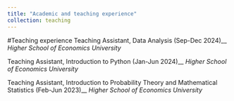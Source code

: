 ```yaml
---
title: "Academic and teaching experience"
collection: teaching
---
```



#Teaching experience
Teaching Assistant, Data Analysis (Sep-Dec 2024)__
_Higher School of Economics University_

Teaching Assistant, Introduction to Python (Jan-Jun 2024)__
_Higher School of Economics University_

Teaching Assistant, Introduction to Probability Theory and Mathematical Statistics (Feb-Jun 2023)__
_Higher School of Economics University_


